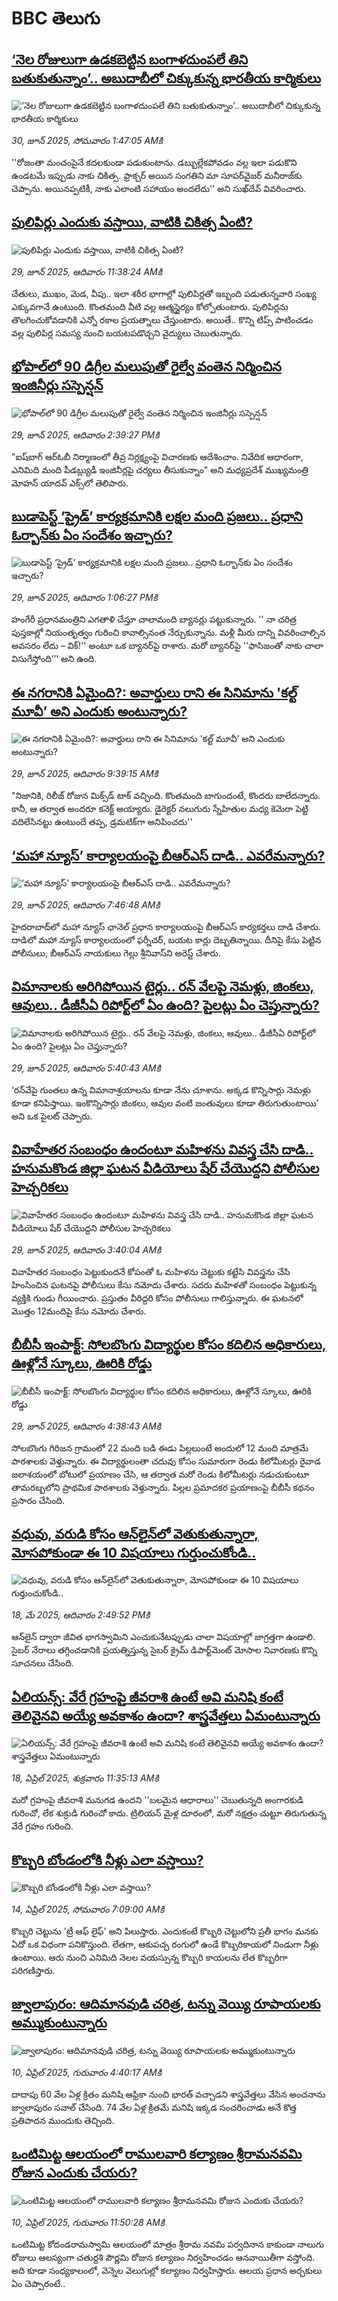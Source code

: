 # BBC తెలుగు## [‘నెల రోజులుగా ఉడకబెట్టిన బంగాళదుంపలే తిని బతుకుతున్నాం’.. అబుదాబీలో చిక్కుకున్న భారతీయ కార్మికులు](https://www.bbc.com/telugu/articles/ce8z0dpd99ro?at_campaign=githubrss)![‘నెల రోజులుగా ఉడకబెట్టిన బంగాళదుంపలే తిని బతుకుతున్నాం’.. అబుదాబీలో చిక్కుకున్న భారతీయ కార్మికులు](https://ichef.bbci.co.uk/ace/ws/240/cpsprodpb/494a/live/4d3fad90-5449-11f0-a2ff-17a82c2e8bc4.jpg)_30, జూన్ 2025, సోమవారం 1:47:05 AMకి_''రోజంతా మంచంపైనే కదలకుండా పడుకుంటాను. డబ్బుల్లేకపోవడం వల్ల ఇలా పడుకొని ఉండటమే ఇప్పుడు నాకు చికిత్స. ఫ్రాక్చర్ అయిన సంగతిని మా సూపర్‌వైజర్ మనీరాజ్‌కు చెప్పాను. అయినప్పటికీ, నాకు ఎలాంటి సహాయం అందలేదు'' అని సుఖ్‌దేవ్ వివరించారు.## [పులిపిర్లు ఎందుకు వస్తాయి, వాటికి చికిత్స ఏంటి?](https://www.bbc.com/telugu/articles/cpd142dpnvxo?at_campaign=githubrss)![పులిపిర్లు ఎందుకు వస్తాయి, వాటికి చికిత్స ఏంటి?](https://ichef.bbci.co.uk/ace/ws/240/cpsprodpb/07dd/live/78d33aa0-54dd-11f0-b137-b1f711ab20bb.jpg)_29, జూన్ 2025, ఆదివారం 11:38:24 AMకి_చేతులు, ముఖం, మెడ, వీపు.. ఇలా శరీర భాగాల్లో పులిపిర్లతో ఇబ్బంది పడుతున్నవారి సంఖ్య ఎక్కువగానే ఉంటుంది. కొంతమంది వీటి వల్ల ఆత్మస్థైర్యం కోల్పోతుంటారు. పులిపిర్లను తొలగించుకోవడానికి ఎన్నో రకాల ప్రయత్నాలు చేస్తుంటారు. అయితే.. కొన్ని టిప్స్‌ పాటించడం వల్ల పులిపిర్ల సమస్య నుంచి బయటపడొచ్చని వైద్యులు చెబుతున్నారు.## [భోపాల్‌లో 90 డిగ్రీల మలుపుతో రైల్వే వంతెన నిర్మించిన ఇంజినీర్లు సస్పెన్షన్](https://www.bbc.com/telugu/articles/cx2l7wjg5nko?at_campaign=githubrss)![భోపాల్‌లో 90 డిగ్రీల మలుపుతో రైల్వే వంతెన నిర్మించిన ఇంజినీర్లు సస్పెన్షన్](https://ichef.bbci.co.uk/ace/ws/240/cpsprodpb/fe28/live/7435cda0-54f1-11f0-b4be-8f7caf53b80c.jpg)_29, జూన్ 2025, ఆదివారం 2:39:27 PMకి_"ఐష్‌బాగ్ ఆర్‌ఓబీ నిర్మాణంలో తీవ్ర నిర్లక్ష్యంపై విచారణకు ఆదేశించాం. నివేదిక ఆధారంగా, ఎనిమిది మంది పీడబ్ల్యుడీ ఇంజినీర్లపై చర్యలు తీసుకున్నాం" అని మధ్యప్రదేశ్ ముఖ్యమంత్రి మోహన్ యాదవ్ ఎక్స్‌లో  తెలిపారు.## [బుడాపెస్ట్ ‘ప్రైడ్’ కార్యక్రమానికి లక్షల మంది ప్రజలు.. ప్రధాని ఓర్బాన్‌కు ఏం సందేశం ఇచ్చారు?](https://www.bbc.com/telugu/articles/cgeqgxrqj44o?at_campaign=githubrss)![బుడాపెస్ట్ ‘ప్రైడ్’ కార్యక్రమానికి లక్షల మంది ప్రజలు.. ప్రధాని ఓర్బాన్‌కు ఏం సందేశం ఇచ్చారు?](https://ichef.bbci.co.uk/ace/ws/240/cpsprodpb/94e8/live/605ab120-54dc-11f0-b4be-8f7caf53b80c.jpg)_29, జూన్ 2025, ఆదివారం 1:06:27 PMకి_హంగేరీ ప్రధానమంత్రిని ఎగతాళి చేస్తూ చాలామంది బ్యానర్లు పట్టుకున్నారు.  '' నా చరిత్ర పుస్తకాల్లో నియంతృత్వం గురించి కావాల్సినంత నేర్చుకున్నాను. మళ్లీ మీరు దాన్ని వివరించాల్సిన అవసరం లేదు – విక్!'' అంటూ ఒక బ్యానర్‌పై రాశారు.
మరో బ్యానర్‌పై ''ఫాసిజంతో నాకు చాలా విసుగేస్తోంది’’' అని ఉంది.## [ఈ నగరానికి ఏమైంది?: అవార్డులు రాని ఈ సినిమాను 'కల్ట్ మూవీ’ అని ఎందుకు అంటున్నారు?](https://www.bbc.com/telugu/articles/cdx5k548ew0o?at_campaign=githubrss)![ఈ నగరానికి ఏమైంది?: అవార్డులు రాని ఈ సినిమాను 'కల్ట్ మూవీ’ అని ఎందుకు అంటున్నారు?](https://ichef.bbci.co.uk/ace/ws/240/cpsprodpb/fde2/live/ba91ffb0-54cb-11f0-bbb4-7b9a23219fce.png)_29, జూన్ 2025, ఆదివారం 9:39:15 AMకి_"నిజానికి, రిలీజ్ రోజున మిక్స్‌డ్ టాక్ వచ్చింది. కొంతమంది బాగుందంటే, కొందరు బాలేదన్నారు. కానీ, ఆ తర్వాత అందరూ కనెక్ట్ అయ్యారు. డైరెక్టర్ నలుగురు స్నేహితుల మధ్య కెమెరా పెట్టి వదిలేసినట్టు ఉంటుందే తప్ప, డ్రమటిక్‌గా అనిపించదు''## [‘మహా న్యూస్’ కార్యాలయంపై బీఆర్ఎస్ దాడి.. ఎవరేమన్నారు?](https://www.bbc.com/telugu/articles/clyxzr8m20do?at_campaign=githubrss)![‘మహా న్యూస్’ కార్యాలయంపై బీఆర్ఎస్ దాడి.. ఎవరేమన్నారు?](https://ichef.bbci.co.uk/ace/ws/240/cpsprodpb/54df/live/900fc8e0-54b6-11f0-a2ff-17a82c2e8bc4.jpg)_29, జూన్ 2025, ఆదివారం 7:46:48 AMకి_హైదరాబాద్‌లో మహా న్యూస్ ఛానెల్ ప్రధాన కార్యాలయంపై బీఆర్ఎస్ కార్యకర్తలు దాడి చేశారు. దాడిలో మహా న్యూస్ కార్యాలయంలో ఫర్నీచర్, బయట కార్లు దెబ్బతిన్నాయి. దీనిపై కేసు పెట్టిన పోలీసులు, బీఆర్ఎస్ నాయకులు గెల్లు శ్రీనివాస్‌ని అరెస్ట్ చేశారు.## [విమానాలకు అరిగిపోయిన టైర్లు.. రన్ వేలపై నెమళ్లు, జింకలు, ఆవులు.. డీజీసీఏ రిపోర్ట్‌లో ఏం ఉంది? పైలట్లు ఏం చెప్తున్నారు?](https://www.bbc.com/telugu/articles/cgrx55k8ynro?at_campaign=githubrss)![విమానాలకు అరిగిపోయిన టైర్లు.. రన్ వేలపై నెమళ్లు, జింకలు, ఆవులు.. డీజీసీఏ రిపోర్ట్‌లో ఏం ఉంది? పైలట్లు ఏం చెప్తున్నారు?](https://ichef.bbci.co.uk/ace/ws/240/cpsprodpb/a913/live/328afdd0-5497-11f0-a2ff-17a82c2e8bc4.jpg)_29, జూన్ 2025, ఆదివారం 5:40:43 AMకి_‘రన్‌వేపై గుంతలు ఉన్న విమానాశ్రయాలను కూడా నేను చూశాను. అక్కడ కొన్నిసార్లు నెమళ్లు కూడా కనిపిస్తాయి. ఇంకొన్నిసార్లు జింకలు, ఆవుల వంటి జంతువులు కూడా తిరుగుతుంటాయి’ అని ఒక పైలట్ చెప్పారు.## [వివాహేతర సంబంధం ఉందంటూ మహిళను వివస్త్ర చేసి దాడి.. హనుమకొండ జిల్లా ఘటన వీడియోలు షేర్ చేయొద్దని పోలీసుల హెచ్చరికలు](https://www.bbc.com/telugu/articles/c36x5np2e76o?at_campaign=githubrss)![వివాహేతర సంబంధం ఉందంటూ మహిళను వివస్త్ర చేసి దాడి.. హనుమకొండ జిల్లా ఘటన వీడియోలు షేర్ చేయొద్దని పోలీసుల హెచ్చరికలు](https://ichef.bbci.co.uk/ace/ws/240/cpsprodpb/cebe/live/c92db230-5499-11f0-975b-d9a75589a0f0.jpg)_29, జూన్ 2025, ఆదివారం 3:40:04 AMకి_వివాహేతర సంబంధం పెట్టుకుందనే కోపంతో ఓ మహిళను చెట్టుకు కట్టేసి వివస్త్రను చేసి హింసించిన ఘటనపై పోలీసులు కేసు నమోదు చేశారు. సదరు మహిళతో సంబంధం పెట్టుకున్న వ్యక్తికి గుండు గీయించారు. ప్రస్తుతం వీరిద్దరి కోసం పోలీసులు గాలిస్తున్నారు. ఈ ఘటనలో  మొత్తం 12మందిపై  కేసు నమోదు చేశారు.## [బీబీసీ ఇంపాక్ట్: సోలబొంగు విద్యార్థుల కోసం కదిలిన అధికారులు, ఊళ్లోనే స్కూలు, ఊరికి రోడ్డు](https://www.bbc.com/telugu/articles/cjrln323zx8o?at_campaign=githubrss)![బీబీసీ ఇంపాక్ట్: సోలబొంగు విద్యార్థుల కోసం కదిలిన అధికారులు, ఊళ్లోనే స్కూలు, ఊరికి రోడ్డు](https://ichef.bbci.co.uk/ace/ws/240/cpsprodpb/190c/live/493650c0-543d-11f0-b4be-8f7caf53b80c.png)_29, జూన్ 2025, ఆదివారం 4:38:43 AMకి_సోలబొంగు గిరిజన గ్రామంలో 22 మంది బడి ఈడు పిల్లలుంటే అందులో 12 మంది మాత్రమే పాఠశాలకు వెళ్తున్నారు. ఈ విద్యార్థులంతా చదువు కోసం సుమారుగా రెండు కిలోమీటర్లు రైవాడ జలాశయంలో బోటులో ప్రయాణం చేసి, ఆ తర్వాత మరో రెండు కిలోమీటర్లు నడుచుకుంటూ తామరబ్బలోని ప్రాథమిక పాఠశాలకు వెళ్తున్నారు. పిల్లల ప్రమాదకర ప్రయాణంపై  బీబీసీ కథనం ప్రసారం చేసింది.## [వధువు, వరుడి కోసం ఆన్‌లైన్‌లో వెతుకుతున్నారా, మోసపోకుండా ఈ 10 విషయాలు గుర్తుంచుకోండి..](https://www.bbc.com/telugu/articles/c5yrny82136o?at_campaign=githubrss)![వధువు, వరుడి కోసం ఆన్‌లైన్‌లో వెతుకుతున్నారా, మోసపోకుండా ఈ 10 విషయాలు గుర్తుంచుకోండి..](https://ichef.bbci.co.uk/ace/ws/240/cpsprodpb/74cc/live/3f04f8a0-28fe-11f0-8c66-ebf25fc2cfef.jpg)_18, మే 2025, ఆదివారం 2:49:52 PMకి_ఆన్‌లైన్ ద్వారా జీవిత భాగస్వామిని ఎంచుకునేటప్పుడు చాలా విషయాల్లో జాగ్రత్తగా ఉండాలి. సైబర్ నేరాలు తగ్గించడానికి ప్రయత్నిస్తున్న సైబర్ క్రైమ్ డిపార్ట్‌మెంట్ మోసాల నివారణకు కొన్ని సూచనలు చేసింది.## [ఏలియన్స్: వేరే గ్రహంపై జీవరాశి ఉంటే అవి మనిషి కంటే తెలివైనవి అయ్యే అవకాశం ఉందా? శాస్త్రవేత్తలు ఏమంటున్నారు](https://www.bbc.com/telugu/articles/cn7xelz1r85o?at_campaign=githubrss)![ఏలియన్స్: వేరే గ్రహంపై జీవరాశి ఉంటే అవి మనిషి కంటే తెలివైనవి అయ్యే అవకాశం ఉందా? శాస్త్రవేత్తలు ఏమంటున్నారు](https://ichef.bbci.co.uk/ace/ws/240/cpsprodpb/b07b/live/a29a56f0-1b9b-11f0-a455-cf1d5f751d2f.png)_18, ఏప్రిల్ 2025, శుక్రవారం 11:35:13 AMకి_మరో గ్రహంపై జీవరాశి మనుగడ ఉందని ''బలమైన ఆధారాలు'' చెబుతున్నది అంగారకుడి గురించో, లేక శుక్రుడి గురించో కాదు. ట్రిలియన్ మైళ్ల దూరంలో, మరో నక్షత్రం చుట్టూ తిరుగుతున్న వేరే గ్రహం గురించి.## [కొబ్బరి బోండంలోకి నీళ్లు ఎలా వస్తాయి?](https://www.bbc.com/telugu/articles/czjn4mzxxy8o?at_campaign=githubrss)![కొబ్బరి బోండంలోకి నీళ్లు ఎలా వస్తాయి?](https://ichef.bbci.co.uk/ace/ws/240/cpsprodpb/46c5/live/684a55e0-18fd-11f0-8b11-7756b7b808cc.jpg)_14, ఏప్రిల్ 2025, సోమవారం 7:09:00 AMకి_కొబ్బరి చెట్టును 'ట్రీ ఆఫ్ లైఫ్' అని పిలుస్తారు. ఎందుకంటే కొబ్బరి చెట్టులోని ప్రతీ భాగం మనకు ఏదో ఒక విధంగా పనికొస్తుంది. లేతగా, ఆకుపచ్చ రంగులో ఉండే కొబ్బరికాయలో నిండుగా నీళ్లు ఉంటాయి. ఆరు నుంచి ఎనిమిది నెలల వయస్సున్న కొబ్బరి కాయలను లేత కొబ్బరిగా పరిగణిస్తారు.## [జ్వాలాపురం: ఆదిమానవుడి చరిత్ర, టన్ను వెయ్యి రూపాయలకు అమ్ముకుంటున్నారు ](https://www.bbc.com/telugu/articles/creqqnwdd5qo?at_campaign=githubrss)![జ్వాలాపురం: ఆదిమానవుడి చరిత్ర, టన్ను వెయ్యి రూపాయలకు అమ్ముకుంటున్నారు ](https://ichef.bbci.co.uk/ace/ws/240/cpsprodpb/765e/live/b472e2d0-15b4-11f0-842b-a7355694993d.jpg)_10, ఏప్రిల్ 2025, గురువారం 4:40:17 AMకి_దాదాపు 60 వేల ఏళ్ల క్రితం మనిషి ఆఫ్రికా నుంచి భారత్ వచ్చాడని శాస్త్రవేత్తలు వేసిన అంచనాను జ్వాలాపురం సవాల్ చేసింది. 74 వేల ఏళ్ల క్రితమే మనిషి ఇక్కడ సంచరించాడు అనే కొత్త ప్రతిపాదన ముందుకు తెచ్చింది.## [ఒంటిమిట్ట ఆలయంలో రాములవారి కల్యాణం శ్రీరామనవమి రోజున ఎందుకు చేయరు?](https://www.bbc.com/telugu/articles/ce822j5e465o?at_campaign=githubrss)![ఒంటిమిట్ట ఆలయంలో రాములవారి కల్యాణం శ్రీరామనవమి రోజున ఎందుకు చేయరు?](https://ichef.bbci.co.uk/ace/ws/240/cpsprodpb/fed5/live/25534d40-1601-11f0-b58a-6113af226972.jpg)_10, ఏప్రిల్ 2025, గురువారం 11:50:28 AMకి_ఒంటిమిట్ట కోదండరామస్వామి ఆలయంలో మాత్రం శ్రీరామ నవమి పర్వదినాన కాకుండా నాలుగు రోజులు ఆలస్యంగా చతుర్దశి పౌర్ణమి రోజున కల్యాణం నిర్వహించడం ఆనవాయితీగా వస్తోంది. అది కూడా సంధ్యకాలంలో, వెన్నెల వెలుగుల్లో కల్యాణం నిర్వహిస్తారు. ఆలయ ప్రధాన అర్చకులు ఏం చెప్పారంటే..